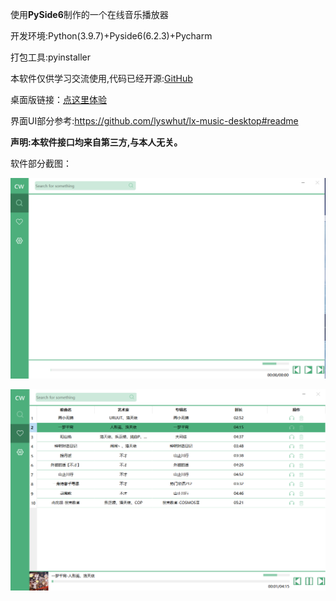 使用**PySide6**制作的一个在线音乐播放器

开发环境:Python(3.9.7)+Pyside6(6.2.3)+Pycharm

打包工具:pyinstaller

本软件仅供学习交流使用,代码已经开源:<a href="https://github.com/xianjuyao/PySide6_MusicPlayer">GitHub</a>


桌面版链接：<a href="https://github.com/xianjuyao/PySide6_MusicPlayer/releases/tag/v1.0">点这里体验</a> 

界面UI部分参考:https://github.com/lyswhut/lx-music-desktop#readme

**声明:本软件接口均来自第三方,与本人无关。**

软件部分截图：

![image-20220409145353164](README/image-20220409145353164.png)

![image-20220409145527779](README/image-20220409145527779.png)
